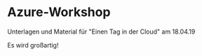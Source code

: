 # Azure-Workshop
Unterlagen und Material für "Einen Tag in der Cloud" am 18.04.19

Es wird großartig!
